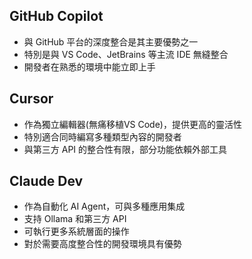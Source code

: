## GitHub Copilot
- 與 GitHub 平台的深度整合是其主要優勢之一
- 特別是與 VS Code、JetBrains 等主流 IDE 無縫整合
- 開發者在熟悉的環境中能立即上手

## Cursor
- 作為獨立編輯器(無痛移植VS Code)，提供更高的靈活性
- 特別適合同時編寫多種類型內容的開發者
- 與第三方 API 的整合性有限，部分功能依賴外部工具

## Claude Dev
- 作為自動化 AI Agent，可與多種應用集成
- 支持 Ollama 和第三方 API
- 可執行更多系統層面的操作
- 對於需要高度整合性的開發環境具有優勢
